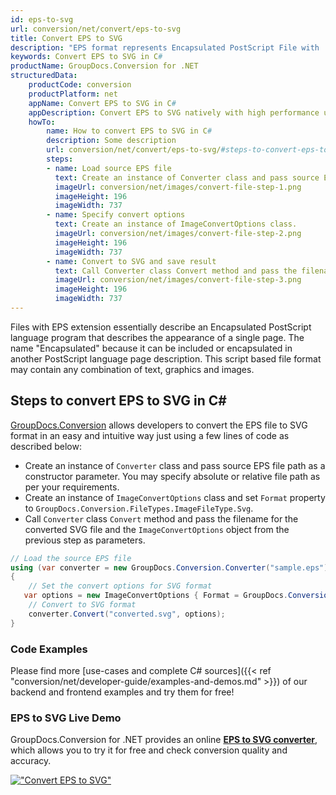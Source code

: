 ```yaml
---
id: eps-to-svg
url: conversion/net/convert/eps-to-svg
title: Convert EPS to SVG
description: "EPS format represents Encapsulated PostScript File with .eps extension. Learn how to convert EPS to SVG file programmatically in C# language using GroupDocs.Conversion for .NET library."
keywords: Convert EPS to SVG in C#
productName: GroupDocs.Conversion for .NET
structuredData:
    productCode: conversion
    productPlatform: net
    appName: Convert EPS to SVG in C#
    appDescription: Convert EPS to SVG natively with high performance using C# language and server side GroupDocs.Conversion for .NET APIs, without the use of any software like Microsoft or Open Office.
    howTo:
        name: How to convert EPS to SVG in C# 
        description: Some description
        url: conversion/net/convert/eps-to-svg/#steps-to-convert-eps-to-svg-in-c
        steps:
        - name: Load source EPS file 
          text: Create an instance of Converter class and pass source EPS file path as a constructor parameter. You may specify absolute or relative file path as per your requirements. 
          imageUrl: conversion/net/images/convert-file-step-1.png
          imageHeight: 196
          imageWidth: 737
        - name: Specify convert options 
          text: Create an instance of ImageConvertOptions class.
          imageUrl: conversion/net/images/convert-file-step-2.png
          imageHeight: 196
          imageWidth: 737
        - name: Convert to SVG and save result 
          text: Call Converter class Convert method and pass the filename for the converted HTML file and the ImageConvertOptions object from the previous step as parameters.
          imageUrl: conversion/net/images/convert-file-step-3.png
          imageHeight: 196
          imageWidth: 737
---
```


Files with EPS extension essentially describe an Encapsulated PostScript language program that describes the appearance of a single page. The name "Encapsulated" because it can be included or encapsulated in another PostScript language page description. This script based file format may contain any combination of text, graphics and images.

## Steps to convert EPS to SVG in C#

[GroupDocs.Conversion](https://products.groupdocs.com/conversion/net) allows developers to convert the EPS file to SVG format in an easy and intuitive way just using a few lines of code as described below:

* Create an instance of `Converter` class and pass source EPS file path as a constructor parameter. You may specify absolute or relative file path as per your requirements. 
* Create an instance of `ImageConvertOptions` class and set `Format` property to `GroupDocs.Conversion.FileTypes.ImageFileType.Svg`.
* Call `Converter` class `Convert` method and pass the filename for the converted SVG file and the `ImageConvertOptions` object from the previous step as parameters.

```csharp
// Load the source EPS file
using (var converter = new GroupDocs.Conversion.Converter("sample.eps"))
{
    // Set the convert options for SVG format
   var options = new ImageConvertOptions { Format = GroupDocs.Conversion.FileTypes.ImageFileType.Svg };
    // Convert to SVG format
    converter.Convert("converted.svg", options);
}
```

### Code Examples

Please find more [use-cases and complete C# sources]({{< ref "conversion/net/developer-guide/examples-and-demos.md" >}}) of our backend and frontend examples and try them for free!

### EPS to SVG Live Demo

GroupDocs.Conversion for .NET provides an online [**EPS to SVG converter**](https://products.groupdocs.app/conversion/eps-to-svg), which allows you to try it for free and check conversion quality and accuracy.

[!["Convert EPS to SVG"](conversion/net/images/convert-to-svg/convert-eps-to-svg.png)](https://products.groupdocs.app/conversion/eps-to-svg)